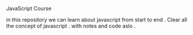 JavaScript Course

in this repository we can learn about javascript from start to end .
Clear all the concept of javascript .
with notes and code aslo .
